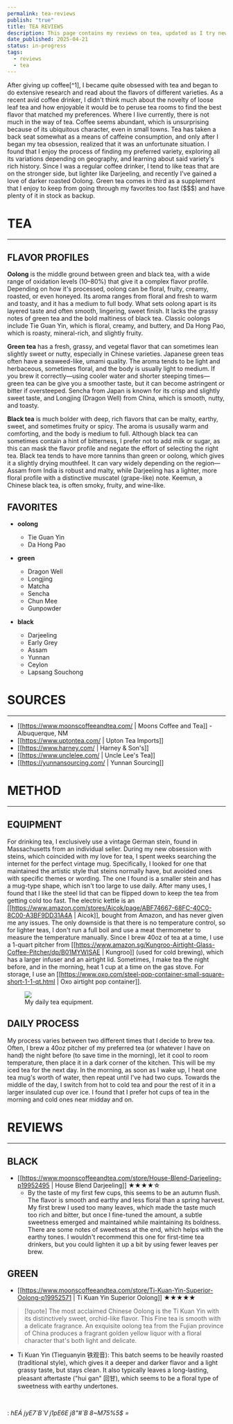```yaml
---
permalink: tea-reviews
publish: "true"
title: TEA REVIEWS
description: This page contains my reviews on tea, updated as I try new variants
date_published: 2025-04-21
status: in-progress
tags:
  - reviews
  - tea
---
```

After giving up coffee[^1], I became quite obsessed with tea and began to do extensive research and read about the flavors of different varieties. As a recent avid coffee drinker, I didn't think much about the novelty of loose leaf tea and how enjoyable it would be to peruse tea rooms to find the best flavor that matched my preferences. Where I live currently, there is not much in the way of tea. Coffee seems abundant, which is unsurprising because of its ubiquitous character, even in small towns. Tea has taken a back seat somewhat as a means of caffeine consumption, and only after I began my tea obsession, realized that it was an unfortunate situation. I found that I enjoy the process of finding my preferred variety, exploring all its variations depending on geography, and learning about said variety's rich history. Since I was a regular coffee drinker, I tend to like teas that are on the stronger side, but lighter like Darjeeling, and recently I've gained a love of darker roasted Oolong. Green tea comes in third as a supplement that I enjoy to keep from going through my favorites too fast ($$$) and have plenty of it in stock as backup. 

# TEA
---
## FLAVOR PROFILES

**Oolong** is the middle ground between green and black tea, with a wide range of oxidation levels (10–80%) that give it a complex flavor profile. Depending on how it's processed, oolong can be floral, fruity, creamy, roasted, or even honeyed. Its aroma ranges from floral and fresh to warm and toasty, and it has a medium to full body. What sets oolong apart is its layered taste and often smooth, lingering, sweet finish. It lacks the grassy notes of green tea and the bold maltiness of black tea. Classic oolongs include Tie Guan Yin, which is floral, creamy, and buttery, and Da Hong Pao, which is roasty, mineral-rich, and slightly fruity.

**Green tea** has a fresh, grassy, and vegetal flavor that can sometimes lean slightly sweet or nutty, especially in Chinese varieties. Japanese green teas often have a seaweed-like, umami quality. The aroma tends to be light and herbaceous, sometimes floral, and the body is usually light to medium. If you brew it correctly—using cooler water and shorter steeping times—green tea can be give you a smoother taste, but it can become astringent or bitter if oversteeped. Sencha from Japan is known for its crisp and slightly sweet taste, and Longjing (Dragon Well) from China, which is smooth, nutty, and toasty.

**Black tea** is much bolder with deep, rich flavors that can be malty, earthy, sweet, and sometimes fruity or spicy. The aroma is ususally warm and comforting, and the body is medium to full. Although black tea can sometimes contain a hint of bitterness, I prefer not to add milk or sugar, as this can mask the flavor profile and negate the effort of selecting the right tea. Black tea tends to have more tannins than green or oolong, which gives it a slightly drying mouthfeel. It can vary widely depending on the region—Assam from India is robust and malty, while Darjeeling has a lighter, more floral profile with a distinctive muscatel (grape-like) note. Keemun, a Chinese black tea, is often smoky, fruity, and wine-like.

## FAVORITES

- **oolong**
  - Tie Guan Yin
  - Da Hong Pao

- **green**
  - Dragon Well
  -  Longjing
  -  Matcha
  -  Sencha
  - Chun Mee
  - Gunpowder


- **black**
  - Darjeeling
  - Early Grey
  - Assam
  - Yunnan
  - Ceylon
  - Lapsang Souchong


# SOURCES
---
- [[https://www.moonscoffeeandtea.com/ |  Moons Coffee and Tea]] - Albuquerque, NM
- [[https://www.uptontea.com/ | Upton Tea Imports]]
- [[https://www.harney.com/ | Harney & Son's]]
- [[https://www.unclelee.com/ | Uncle Lee's Tea]]
- [[https://yunnansourcing.com/ | Yunnan Sourcing]]

# METHOD
---
## EQUIPMENT

For drinking tea, I exclusively use a vintage German stein, found in Massachusetts from an individual seller. During my new obsession with steins, which coincided with my love for tea, I spent weeks searching the internet for the perfect vintage mug. Specifically, I looked for one that maintained the artistic style that steins normally have, but avoided ones with specific themes or wording. The one I found is a smaller stein and has a mug-type shape, which isn't too large to use daily. After many uses, I found that I like the steel lid that can be flipped down to keep the tea from getting cold too fast. The electric kettle is an [[https://www.amazon.com/stores/Aicok/page/ABF74667-68FC-40C0-8C00-A3BF9DD31A4A | Aicok]], bought from Amazon, and has never given me any issues. The only downside is that there is no temperature control, so for lighter teas, I don't run a full boil and use a meat thermometer to measure the temperature manually. Since I brew 40oz of tea at a time, I use a 1-quart pitcher from [[https://www.amazon.sg/Kungroo-Airtight-Glass-Coffee-Pitcher/dp/B01MYWISAE | Kungroo]] (used for cold brewing), which has a larger infuser and an airtight lid. Sometimes, I make tea the night before, and in the morning, heat 1 cup at a time on the gas stove. For storage, I use an [[https://www.oxo.com/steel-pop-container-small-square-short-1-1-qt.html | Oxo airtight pop container]].

<figure class="center">
<img  src="https://assets.koenrane.xyz/tea-equipment.webp"/>
<figcaption>My daily tea equipment.</figcaption>
</figure>

## DAILY PROCESS
My process varies between two different times that I decide to brew tea. Often, I brew a 40oz pitcher of my preferred tea (or whatever I have on hand) the night before (to save time in the morning), let it cool to room temperature, then place it in a dark corner of the kitchen. This will be my iced tea for the next day. In the morning, as soon as I wake up, I heat one tea mug's worth of water, then repeat until I've had two cups. Towards the middle of the day, I switch from hot to cold tea and pour the rest of it in a larger insulated cup over ice. I found that I prefer hot cups of tea in the morning and cold ones near midday and on. 

# REVIEWS
---
## BLACK
- [[https://www.moonscoffeeandtea.com/store/House-Blend-Darjeeling-p19952495 | House Blend Darjeeling]] ★★★★☆
  - By the taste of my first few cups, this seems to be an autumn flush. The flavor is smooth and earthy and less floral than a spring harvest. My first brew I used too many leaves, which made the taste much too rich and bitter, but once I fine-tuned the amount, a subtle sweetness emerged and maintained while maintaining its boldness. There are some notes of sweetness at the end, which helps with the earthy tones. I wouldn't recommend this one for first-time tea drinkers, but you could lighten it up a bit by using fewer leaves per brew. 

## GREEN
- [[https://www.moonscoffeeandtea.com/store/Ti-Kuan-Yin-Superior-Oolong-p19952571 | Ti Kuan Yin Superior Oolong]] ★★★★★

> [!quote] The most acclaimed Chinese Oolong is the Ti Kuan Yin with its distinctively sweet, orchid-like flavor. This Fine tea is smooth with a delicate fragrance. An exquisite oolong tea from the Fujian province of China produces a fragrant golden yellow liquor with a floral character that's both light and delicate.

- Ti Kuan Yin (Tieguanyin 铁观音): This batch seems to be heavily roasted (traditional style), which gives it a deeper and darker flavor and a light grassy taste, but stays clean. It also typically leaves a long-lasting, pleasant aftertaste ("hui gan" 回甘), which seems to be a floral type of sweetness with earthy undertones.

</br>

<!-- spellchecker-disable -->
: <em><span class="elvish" data-content="Tea, what gives me life each day,">hEÁ jyE7\`B\`V j1pE6E j8"\#\`B 8\~M75%5$ =</span></em>
<!-- spellchecker-enable -->

</br>

[^footnote]:I switched to tea because I was consuming too much coffee daily, so I've been able to half my caffeine consumption. 